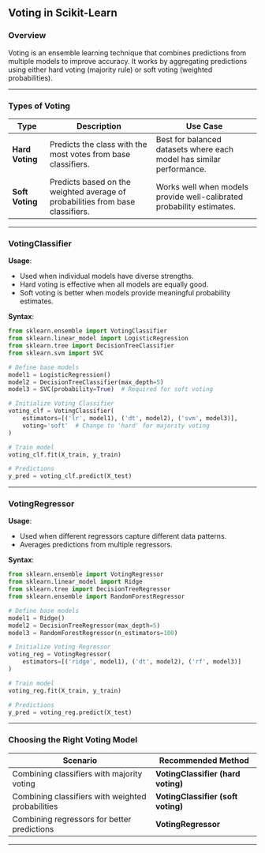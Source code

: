 ## **Voting in Scikit-Learn**  

### **Overview**  
Voting is an ensemble learning technique that combines predictions from multiple models to improve accuracy. It works by aggregating predictions using either hard voting (majority rule) or soft voting (weighted probabilities).  

---

### **Types of Voting**  

| Type | Description | Use Case |
|------|-------------|----------|
| **Hard Voting** | Predicts the class with the most votes from base classifiers. | Best for balanced datasets where each model has similar performance. |
| **Soft Voting** | Predicts based on the weighted average of probabilities from base classifiers. | Works well when models provide well-calibrated probability estimates. |

---

### **VotingClassifier**  

**Usage**:  
- Used when individual models have diverse strengths.  
- Hard voting is effective when all models are equally good.  
- Soft voting is better when models provide meaningful probability estimates.  

**Syntax**:  
```python
from sklearn.ensemble import VotingClassifier
from sklearn.linear_model import LogisticRegression
from sklearn.tree import DecisionTreeClassifier
from sklearn.svm import SVC

# Define base models
model1 = LogisticRegression()
model2 = DecisionTreeClassifier(max_depth=5)
model3 = SVC(probability=True)  # Required for soft voting

# Initialize Voting Classifier
voting_clf = VotingClassifier(
    estimators=[('lr', model1), ('dt', model2), ('svm', model3)],
    voting='soft'  # Change to 'hard' for majority voting
)

# Train model
voting_clf.fit(X_train, y_train)

# Predictions
y_pred = voting_clf.predict(X_test)
```

---

### **VotingRegressor**  

**Usage**:  
- Used when different regressors capture different data patterns.  
- Averages predictions from multiple regressors.  

**Syntax**:  
```python
from sklearn.ensemble import VotingRegressor
from sklearn.linear_model import Ridge
from sklearn.tree import DecisionTreeRegressor
from sklearn.ensemble import RandomForestRegressor

# Define base models
model1 = Ridge()
model2 = DecisionTreeRegressor(max_depth=5)
model3 = RandomForestRegressor(n_estimators=100)

# Initialize Voting Regressor
voting_reg = VotingRegressor(
    estimators=[('ridge', model1), ('dt', model2), ('rf', model3)]
)

# Train model
voting_reg.fit(X_train, y_train)

# Predictions
y_pred = voting_reg.predict(X_test)
```

---

### **Choosing the Right Voting Model**  

| Scenario | Recommended Method |
|----------|--------------------|
| Combining classifiers with majority voting | **VotingClassifier (hard voting)** |
| Combining classifiers with weighted probabilities | **VotingClassifier (soft voting)** |
| Combining regressors for better predictions | **VotingRegressor** |

---